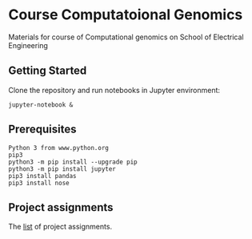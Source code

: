 # Course Computatoional Genomics  

Materials for course of Computational genomics on School of Electrical Engineering

## Getting Started

Clone the repository and run notebooks in Jupyter environment:

```
jupyter-notebook &
```

## Prerequisites

```
Python 3 from www.python.org
pip3
python3 -m pip install --upgrade pip
python3 -m pip install jupyter
pip3 install pandas
pip3 install nose

```
## Project assignments
The [list](https://docs.google.com/document/d/1XqrPYwFnEYNOKzHntZQfz1L8b59BN8WIVvNgDyIUE0I/edit#) of project assignments.
